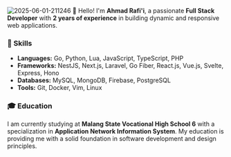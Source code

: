 ![2025-06-01-211246](https://github.com/user-attachments/assets/86684af0-989f-4c0e-9028-ad0bf202a808)
👋 Hello! I'm **Ahmad Rafi'i**, a passionate **Full Stack Developer** with **2 years of experience** in building dynamic and responsive web applications.

### 🚀 Skills
- **Languages:** Go, Python, Lua, JavaScript, TypeScript, PHP
- **Frameworks:** NestJS, Next.js, Laravel, Go Fiber, React.js, Vue.js, Svelte, Express, Hono
- **Databases:** MySQL, MongoDB, Firebase, PostgreSQL
- **Tools:** Git, Docker, Vim, Linux

### 🎓 Education
I am currently studying at **Malang State Vocational High School 6** with a specialization in **Application Network Information System**. My education is providing me with a solid foundation in software development and design principles.

